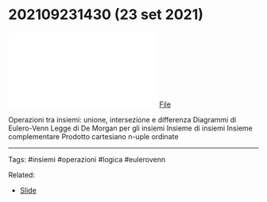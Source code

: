 # 202109231430 (23 set 2021)

![](202109231430.pdf)
[File](202109231430.pdf)

Operazioni tra insiemi: unione, intersezione e differenza
Diagrammi di Eulero-Venn
Legge di De Morgan per gli insiemi
Insieme di insiemi
Insieme complementare
Prodotto cartesiano
n-uple ordinate

---

Tags:
	#insiemi #operazioni #logica #eulerovenn
	

Related:
- [Slide](Algebra%201%20-%20Slides%20Lezione%202%20(20210923)%20-%20Alessandro%20Ardizzoni.pdf)
